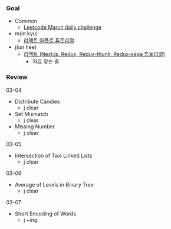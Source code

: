 ### Goal
- Common
    - [Leetcode March daily challenge](https://leetcode.com/explore/challenge/card/march-leetcoding-challenge-2021/588/week-1-march-1st-march-7th/) 
- m(in kyu)
    - [리액트 아폴로 튜토리얼](https://www.howtographql.com/react-apollo/0-introduction/)
- j(un hee)
    - [리액트 (Next.js, Redux, Redux-thunk, Redux-saga 튜토리얼)]()
        - 자료 찾는 중

### Review

03-04

- Distribute Candies
    - j clear
- Set Mismatch
    - j clear
- Missing Number
    - j clear

03-05

- Intersection of Two Linked Lists
    - j clear

03-06

- Average of Levels in Binary Tree
    - j clear

03-07
- Short Encoding of Words
    - j ~ing

